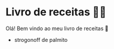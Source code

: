 # Livro de receitas :woman_cook:

Olá! Bem vindo ao meu livro de receitas :green_apple:

- strogonoff de palmito

  
